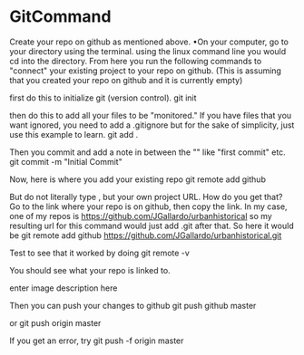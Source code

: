 
# GitCommand
Create your repo on github as mentioned above. 
•On your computer, go to your directory using the terminal. using the linux command line you would cd into the directory. From here you run the following commands to "connect" your existing project to your repo on github. (This is assuming that you created your repo on github and it is currently empty)

first do this to initialize git (version control).
git init


then do this to add all your files to be "monitored." If you have files that you want ignored, you need to add a .gitignore but for the sake of simplicity, just use this example to learn.
git add .


Then you commit and add a note in between the "" like "first commit" etc.
 git commit -m "Initial Commit"


Now, here is where you add your existing repo
git remote add github <project url>


But do not literally type <project url>, but your own project URL. How do you get that? Go to the link where your repo is on github, then copy the link. In my case, one of my repos is https://github.com/JGallardo/urbanhistorical so my resulting url for this command would just add .git after that. So here it would be 
git remote add github https://github.com/JGallardo/urbanhistorical.git


Test to see that it worked by doing 
git remote -v


You should see what your repo is linked to.

enter image description here

Then you can push your changes to github
git push github master


or 
git push origin master


If you get an error, try
git push -f origin master

